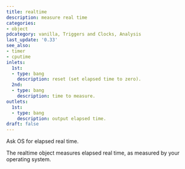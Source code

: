 ```yaml
---
title: realtime
description: measure real time
categories:
- object
pdcategory: vanilla, Triggers and Clocks, Analysis
last_update: '0.33'
see_also:
- timer
- cputime
inlets:
  1st:
  - type: bang
    description: reset (set elapsed time to zero).
  2nd:
  - type: bang
    description: time to measure.
outlets:
  1st:
  - type: bang
    description: output elapsed time.
draft: false
---
```

Ask OS for elapsed real time.

The realtime object measures elapsed real time,  as measured by your operating system.
